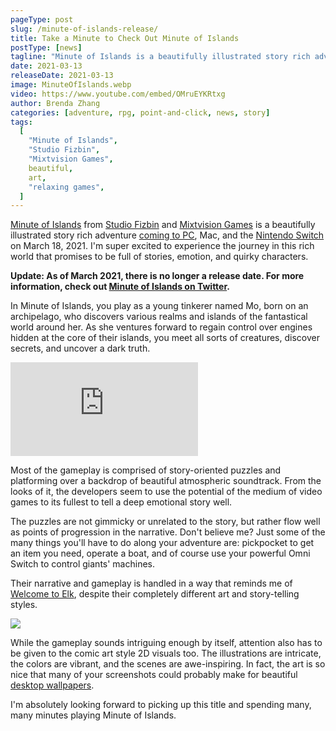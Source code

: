 ```yaml
---
pageType: post
slug: /minute-of-islands-release/
title: Take a Minute to Check Out Minute of Islands
postType: [news]
tagline: "Minute of Islands is a beautifully illustrated story rich adventure coming to PC, Mac, and the Nintendo Switch. I'm super excited to experience the journey in this rich world that promises to be full of stories, emotion, and quirky characters."
date: 2021-03-13
releaseDate: 2021-03-13
image: MinuteOfIslands.webp
video: https://www.youtube.com/embed/OMruEYKRtxg
author: Brenda Zhang
categories: [adventure, rpg, point-and-click, news, story]
tags:
  [
    "Minute of Islands",
    "Studio Fizbin",
    "Mixtvision Games",
    beautiful,
    art,
    "relaxing games",
  ]
---
```


[Minute of Islands](https://minute-of-islands.com/) from [Studio Fizbin](https://twitter.com/studiofizbin) and [Mixtvision Games](https://mixtvision.games/) is a beautifully illustrated story rich adventure [coming to PC](https://store.steampowered.com/app/1049710/Minute_of_Islands/), Mac, and the [Nintendo Switch](https://www.nintendo.com/games/detail/minute-of-islands-switch/) on March 18, 2021. I'm super excited to experience the journey in this rich world that promises to be full of stories, emotion, and quirky characters.

**Update: As of March 2021, there is no longer a release date. For more information, check out [Minute of Islands on Twitter](https://twitter.com/MinuteofIslands).**

In Minute of Islands, you play as a young tinkerer named Mo, born on an archipelago, who discovers various realms and islands of the fantastical world around her. As she ventures forward to regain control over engines hidden at the core of their islands, you meet all sorts of creatures, discover secrets, and uncover a dark truth.

<iframe loading="lazy" src="https://www.youtube.com/embed/OMruEYKRtxg?modestbranding=1" frameborder="0" allow="accelerometer; encrypted-media; gyroscope; picture-in-picture" allowfullscreen></iframe>

Most of the gameplay is comprised of story-oriented puzzles and platforming over a backdrop of beautiful atmospheric soundtrack. From the looks of it, the developers seem to use the potential of the medium of video games to its fullest to tell a deep emotional story well.

The puzzles are not gimmicky or unrelated to the story, but rather flow well as points of progression in the narrative. Don't believe me? Just some of the many things you'll have to do along your adventure are: pickpocket to get an item you need, operate a boat, and of course use your powerful Omni Switch to control giants' machines.

Their narrative and gameplay is handled in a way that reminds me of [Welcome to Elk](https://indiestorygames.com/welcome-to-elk-demo-review/), despite their completely different art and story-telling styles.

![][image0]

While the gameplay sounds intriguing enough by itself, attention also has to be given to the comic art style 2D visuals too. The illustrations are intricate, the colors are vibrant, and the scenes are awe-inspiring. In fact, the art is so nice that many of your screenshots could probably make for beautiful [desktop wallpapers](https://minute-of-islands.com/download-goodies/).

I'm absolutely looking forward to picking up this title and spending many, many minutes playing Minute of Islands.

[image0]: ../../../images/post/minuteofislands/MinuteOfIslands0.webp
